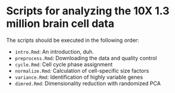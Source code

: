 # Scripts for analyzing the 10X 1.3 million brain cell data

The scripts should be executed in the following order:

- `intro.Rmd`: An introduction, duh.
- `preprocess.Rmd`: Downloading the data and quality control
- `cycle.Rmd`: Cell cycle phase assignment
- `normalize.Rmd`: Calculation of cell-specific size factors
- `variance.Rmd`: Identification of highly variable genes
- `dimred.Rmd`: Dimensionality reduction with randomized PCA 
